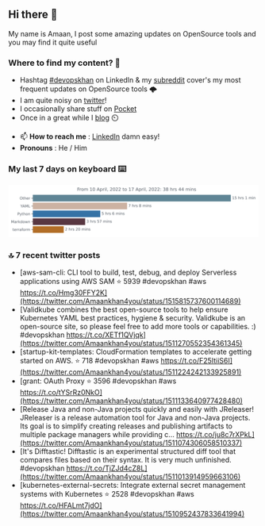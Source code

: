 <!--- [![Hits](https://hits.seeyoufarm.com/api/count/incr/badge.svg?url=https%3A%2F%2Fgithub.com%2Fakhan4u%2Fhit-counter&count_bg=%2379C83D&title_bg=%23555555&icon=&icon_color=%23E7E7E7&title=visits&edge_flat=false)](https://hits.seeyoufarm.com) --->

## Hi there 👋

My name is Amaan, I post some amazing updates on OpenSource tools and you may find it quite useful

### Where to find my content? 🤔

* Hashtag [#devopskhan](https://www.linkedin.com/feed/hashtag/devopskhan/) on LinkedIn & my [subreddit](https://www.reddit.com/r/devopskhan/) cover's my most frequent updates on OpenSource tools 🌩️
* I am quite noisy on [twitter](https://twitter.com/Amaankhan4you)!
* I occasionally share stuff on [Pocket](https://getpocket.com/@ej6g8d1dp2829A16a9Tf5d4T6bAMp3d8791rejDe86yem3bm4e14ex4fT4dluk29)
* Once in a great while I [blog](https://linuxparrot.com/) ⏲️


- 📫 **How to reach me** : [LinkedIn](https://www.linkedin.com/in/amaan-khan-linux-ninja) damn easy!
- **Pronouns** : He / Him

### My last 7 days on keyboard ⌨️

<img src="https://github.com/akhan4u/akhan4u/blob/main/images/stat.svg" alt="Amaan's Wakatime Activity!"/>

### 🔝 7 recent twitter posts
<!-- DEVDOJO:START -->
- [aws-sam-cli: CLI tool to build, test, debug, and deploy Serverless applications using AWS SAM
⭐️ 5939
#devopskhan #aws
https://t.co/Hmg30FFY2K](https://twitter.com/Amaankhan4you/status/1515815737600114689)
- [Validkube combines the best open-source tools to help ensure Kubernetes YAML best practices, hygiene &amp; security. Validkube is an open-source site, so please feel free to add more tools or capabilities. :&rpar; #devopskhan https://t.co/XETf1QVjqk](https://twitter.com/Amaankhan4you/status/1511270552354361345)
- [startup-kit-templates: CloudFormation templates to accelerate getting started on AWS.
⭐️ 718
#devopskhan #aws
https://t.co/F25ItiiS6I](https://twitter.com/Amaankhan4you/status/1511224242133925891)
- [grant: OAuth Proxy
⭐️ 3596
#devopskhan #aws
https://t.co/tYSrRz0NkO](https://twitter.com/Amaankhan4you/status/1511133640977428480)
- [Release Java and non-Java projects quickly and easily with JReleaser! JReleaser is a release automation tool for Java and non-Java projects. Its goal is to simplify creating releases and publishing artifacts to multiple package managers while providing c… https://t.co/ju8c7rXPkL](https://twitter.com/Amaankhan4you/status/1511074306058510337)
- [It&#39;s Difftastic! Difftastic is an experimental structured diff tool that compares files based on their syntax. It is very much unfinished. #devopskhan https://t.co/TjZJd4cZ8L](https://twitter.com/Amaankhan4you/status/1511013914959663106)
- [kubernetes-external-secrets: Integrate external secret management systems with Kubernetes
⭐️ 2528
#devopskhan #aws
https://t.co/HFALmt7jdO](https://twitter.com/Amaankhan4you/status/1510952437833641994)
<!-- DEVDOJO:END -->

<!-- ![Amaan's GitHub stats](https://github-readme-stats.vercel.app/api?username=akhan4u&count_private=true&show_icons=true&hide=contribs) -->

